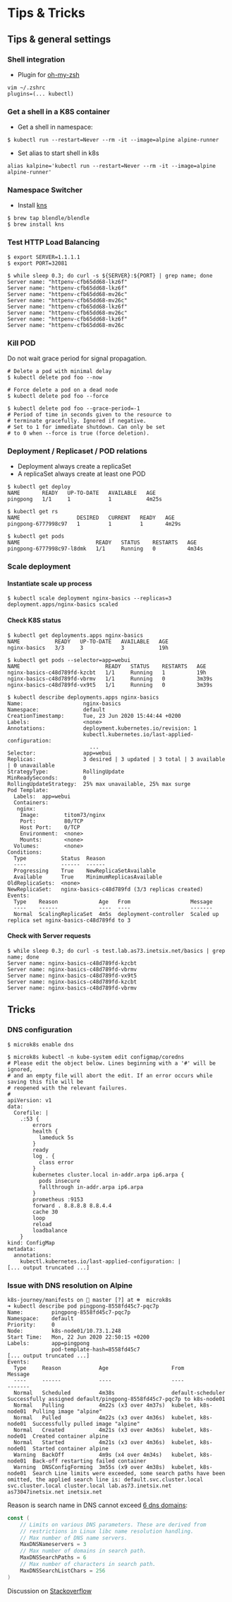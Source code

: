 # Tips & Tricks

## Tips & general settings

### Shell integration

- Plugin for [oh-my-zsh](https://github.com/ohmyzsh/ohmyzsh/tree/master/plugins/kubectl)

```shell
vim ~/.zshrc
plugins=(... kubectl)
```

### Get a shell in a K8S container

- Get a shell in namespace:

```shell
$ kubectl run --restart=Never --rm -it --image=alpine alpine-runner
```

- Set alias to start shell in k8s

```shell
alias kalpine='kubectl run --restart=Never --rm -it --image=alpine alpine-runner'
```

### Namespace Switcher

- Install [kns](https://github.com/blendle/kns)

```shell
$ brew tap blendle/blendle
$ brew install kns
```

### Test HTTP Load Balancing

```shell
$ export SERVER=1.1.1.1
$ export PORT=32081

$ while sleep 0.3; do curl -s ${SERVER}:${PORT} | grep name; done
Server name: "httpenv-cfb65dd68-lkz6f"
Server name: "httpenv-cfb65dd68-lkz6f"
Server name: "httpenv-cfb65dd68-mv26c"
Server name: "httpenv-cfb65dd68-mv26c"
Server name: "httpenv-cfb65dd68-lkz6f"
Server name: "httpenv-cfb65dd68-mv26c"
Server name: "httpenv-cfb65dd68-lkz6f"
Server name: "httpenv-cfb65dd68-mv26c
```

### Kill POD

Do not wait grace period for signal propagation.

```shell
# Delete a pod with minimal delay
$ kubectl delete pod foo --now

# Force delete a pod on a dead node
$ kubectl delete pod foo --force

$ kubectl delete pod foo --grace-period=-1
# Period of time in seconds given to the resource to
# terminate gracefully. Ignored if negative.
# Set to 1 for immediate shutdown. Can only be set
# to 0 when --force is true (force deletion).
```

### Deployment / Replicaset / POD relations

- Deployment always create a replicaSet
- A replicaSet always create at least one POD

```shell
$ kubectl get deploy
NAME       READY   UP-TO-DATE   AVAILABLE   AGE
pingpong   1/1     1            1           4m25s

$ kubectl get rs
NAME                  DESIRED   CURRENT   READY   AGE
pingpong-6777998c97   1         1         1       4m29s

$ kubectl get pods
NAME                        READY   STATUS    RESTARTS   AGE
pingpong-6777998c97-l8dmk   1/1     Running   0          4m34s
```

### Scale deployment

#### Instantiate scale up process

```shell
$ kubectl scale deployment nginx-basics --replicas=3
deployment.apps/nginx-basics scaled
```

#### Check K8S status

```shell
$ kubectl get deployments.apps nginx-basics
NAME           READY   UP-TO-DATE   AVAILABLE   AGE
nginx-basics   3/3     3            3           19h

$ kubectl get pods --selector=app=webui
NAME                           READY   STATUS    RESTARTS   AGE
nginx-basics-c48d789fd-kzcbt   1/1     Running   1          19h
nginx-basics-c48d789fd-vbrmv   1/1     Running   0          3m39s
nginx-basics-c48d789fd-vx9t5   1/1     Running   0          3m39s

$ kubectl describe deployments.apps nginx-basics
Name:                   nginx-basics
Namespace:              default
CreationTimestamp:      Tue, 23 Jun 2020 15:44:44 +0200
Labels:                 <none>
Annotations:            deployment.kubernetes.io/revision: 1
                        kubectl.kubernetes.io/last-applied-configuration:
                          ...
Selector:               app=webui
Replicas:               3 desired | 3 updated | 3 total | 3 available | 0 unavailable
StrategyType:           RollingUpdate
MinReadySeconds:        0
RollingUpdateStrategy:  25% max unavailable, 25% max surge
Pod Template:
  Labels:  app=webui
  Containers:
   nginx:
    Image:        titom73/nginx
    Port:         80/TCP
    Host Port:    0/TCP
    Environment:  <none>
    Mounts:       <none>
  Volumes:        <none>
Conditions:
  Type           Status  Reason
  ----           ------  ------
  Progressing    True    NewReplicaSetAvailable
  Available      True    MinimumReplicasAvailable
OldReplicaSets:  <none>
NewReplicaSet:   nginx-basics-c48d789fd (3/3 replicas created)
Events:
  Type    Reason             Age   From                   Message
  ----    ------             ----  ----                   -------
  Normal  ScalingReplicaSet  4m5s  deployment-controller  Scaled up replica set nginx-basics-c48d789fd to 3
```

#### Check with Server requests

```shell
$ while sleep 0.3; do curl -s test.lab.as73.inetsix.net/basics | grep name; done
Server name: nginx-basics-c48d789fd-kzcbt
Server name: nginx-basics-c48d789fd-vbrmv
Server name: nginx-basics-c48d789fd-vx9t5
Server name: nginx-basics-c48d789fd-kzcbt
Server name: nginx-basics-c48d789fd-vbrmv
```

## Tricks

### DNS configuration

```shell
$ microk8s enable dns

$ microk8s kubectl -n kube-system edit configmap/coredns
# Please edit the object below. Lines beginning with a '#' will be ignored,
# and an empty file will abort the edit. If an error occurs while saving this file will be
# reopened with the relevant failures.
#
apiVersion: v1
data:
  Corefile: |
    .:53 {
        errors
        health {
          lameduck 5s
        }
        ready
        log . {
          class error
        }
        kubernetes cluster.local in-addr.arpa ip6.arpa {
          pods insecure
          fallthrough in-addr.arpa ip6.arpa
        }
        prometheus :9153
        forward . 8.8.8.8 8.8.4.4
        cache 30
        loop
        reload
        loadbalance
    }
kind: ConfigMap
metadata:
  annotations:
    kubectl.kubernetes.io/last-applied-configuration: |
[... output truncated ...]
```

### Issue with DNS resolution on Alpine

```
k8s-journey/manifests on  master [?] at ☸️  microk8s
➜ kubectl describe pod pingpong-8558fd45c7-pqc7p
Name:         pingpong-8558fd45c7-pqc7p
Namespace:    default
Priority:     0
Node:         k8s-node01/10.73.1.248
Start Time:   Mon, 22 Jun 2020 22:50:15 +0200
Labels:       app=pingpong
              pod-template-hash=8558fd45c7
[... output truncated ...]
Events:
  Type     Reason            Age                    From                 Message
  ----     ------            ----                   ----                 -------
  Normal   Scheduled         4m38s                  default-scheduler    Successfully assigned default/pingpong-8558fd45c7-pqc7p to k8s-node01
  Normal   Pulling           4m22s (x3 over 4m37s)  kubelet, k8s-node01  Pulling image "alpine"
  Normal   Pulled            4m22s (x3 over 4m36s)  kubelet, k8s-node01  Successfully pulled image "alpine"
  Normal   Created           4m21s (x3 over 4m36s)  kubelet, k8s-node01  Created container alpine
  Normal   Started           4m21s (x3 over 4m36s)  kubelet, k8s-node01  Started container alpine
  Warning  BackOff           4m9s (x4 over 4m34s)   kubelet, k8s-node01  Back-off restarting failed container
  Warning  DNSConfigForming  3m55s (x9 over 4m38s)  kubelet, k8s-node01  Search Line limits were exceeded, some search paths have been omitted, the applied search line is: default.svc.cluster.local svc.cluster.local cluster.local lab.as73.inetsix.net as73047inetsix.net inetsix.net
```

Reason is search name in DNS cannot exceed [6 dns domains](https://github.com/kubernetes/kubernetes/blob/master/pkg/apis/core/validation/validation.go#L2832):

```go
const (
    // Limits on various DNS parameters. These are derived from
    // restrictions in Linux libc name resolution handling.
    // Max number of DNS name servers.
    MaxDNSNameservers = 3
    // Max number of domains in search path.
    MaxDNSSearchPaths = 6
    // Max number of characters in search path.
    MaxDNSSearchListChars = 256
)
```

Discussion on [Stackoverflow](https://stackoverflow.com/questions/59890834/k8s-coredns-and-flannel-nameserver-limit-exceeded)
